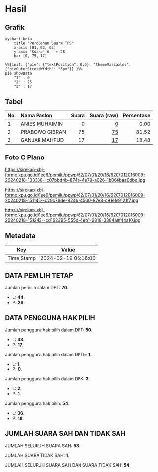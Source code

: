# Hasil

## Grafik

```mermaid
xychart-beta
    title "Perolehan Suara TPS"
    x-axis [01, 02, 03]
    y-axis "Suara" 0 --> 75
    bar [0, 75, 17]
```

```mermaid
%%{init: {"pie": {"textPosition": 0.5}, "themeVariables": {"pieOuterStrokeWidth": "5px"}} }%%
pie showData
    "1" : 0
    "2" : 75
    "3" : 17
```

## Tabel

| No. | Nama Paslon    | Suara | Suara (raw) | Persentase |
|:--- |:-------------- | -----:| -----------:| ----------:|
| 1   | ANIES MUHAIMIN | 0     | [0][p-1]    | 0,00       |
| 2   | PRABOWO GIBRAN | 75    | [75][p-2]   | 81,52      |
| 3   | GANJAR MAHFUD  | 17    | [17][p-3]   | 18,48      |


[p-1]: https://github.com/gigit-pemilu/pemilu-2024-62-kalimantan-tengah/blob/main/pilpres/hitung-suara/sub/62-kalimantan-tengah/sub/07-seruyan/sub/01-seruyan-hilir/sub/2016-sungai-undang/sub/009-tps/sub/paslon-1.txt
[p-2]: https://github.com/gigit-pemilu/pemilu-2024-62-kalimantan-tengah/blob/main/pilpres/hitung-suara/sub/62-kalimantan-tengah/sub/07-seruyan/sub/01-seruyan-hilir/sub/2016-sungai-undang/sub/009-tps/sub/paslon-2.txt
[p-3]: https://github.com/gigit-pemilu/pemilu-2024-62-kalimantan-tengah/blob/main/pilpres/hitung-suara/sub/62-kalimantan-tengah/sub/07-seruyan/sub/01-seruyan-hilir/sub/2016-sungai-undang/sub/009-tps/sub/paslon-3.txt

## Foto C Plano

https://sirekap-obj-formc.kpu.go.id/1ee6/pemilu/ppwp/62/07/01/20/16/6207012016009-20240218-133338--c07bbd4b-874b-4e79-a026-1b066baa0dbd.jpg

https://sirekap-obj-formc.kpu.go.id/1ee6/pemilu/ppwp/62/07/01/20/16/6207012016009-20240218-151146--c29c79de-9246-4560-87e8-c91efe9121f7.jpg

https://sirekap-obj-formc.kpu.go.id/1ee6/pemilu/ppwp/62/07/01/20/16/6207012016009-20240218-151243--cd162395-555d-4eb1-9818-3384a8f44a10.jpg


## Metadata

| Key        | Value               |
| ---------- | ------------------- |
| Time Stamp | 2024-02-19 06:16:00 |


## DATA PEMILIH TETAP

Jumlah pemilih dalam DPT: **70**.
 * L: **44**.
 * P: **26**.

## DATA PENGGUNA HAK PILIH

Jumlah pengguna hak pilih dalam DPT: **50**.
 * L: **33**.
 * P: **17**.

Jumlah pengguna hak pilih dalam DPTb: **1**.
 * L: **1**.
 * P: **0**.

Jumlah pengguna hak pilih dalam DPK: **3**.
 * L: **2**.
 * P: **1**.

Jumlah pengguna hak pilih: **54**.
 * L: **36**.
 * P: **18**.

## JUMLAH SUARA SAH DAN TIDAK SAH

JUMLAH SELURUH SUARA SAH: **53**.

JUMLAH SUARA TIDAK SAH: **1**.

JUMLAH SELURUH SUARA SAH DAN SUARA TIDAK SAH: **54**.


